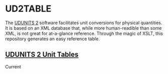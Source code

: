 # UD2TABLE
The [UDUNITS 2](https://www.unidata.ucar.edu/software/udunits/) software facilitates unit conversions for physical quantities. It is based on an XML database that, while more human-readible than some XML, is not great for at-a-glance reference. Through the magic of XSLT, this repository generates an easy reference table.

## [UDUNITS 2 Unit Tables](https://nicholas512.github.io/UD2TABLE/)
Current 
